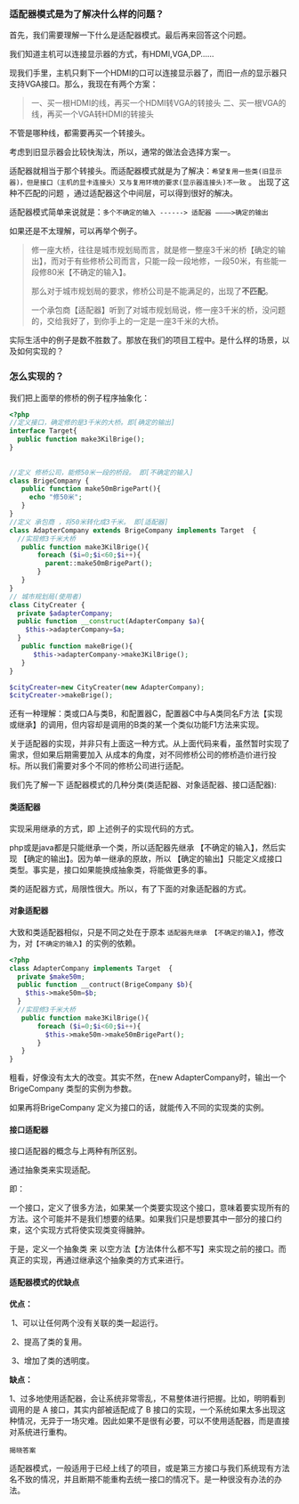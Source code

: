 ### 适配器模式是为了解决什么样的问题？

首先，我们需要理解一下什么是适配器模式。最后再来回答这个问题。

我们知道主机可以连接显示器的方式，有HDMI,VGA,DP……

现我们手里，主机只剩下一个HDMI的口可以连接显示器了，而旧一点的显示器只支持VGA接口。那么，我现在有两个方案：

> 一、买一根HDMI的线，再买一个HDMI转VGA的转接头
> 二、买一根VGA的线，再买一个VGA转HDMI的转接头

不管是哪种线，都需要再买一个转接头。

考虑到旧显示器会比较快淘汰，所以，通常的做法会选择方案一。

适配器就相当于那个转接头。而适配器模式就是为了解决：`希望复用一些类(旧显示器)，但是接口（主机的显卡连接头）又与复用环境的要求(显示器连接头)不一致`  。  出现了这种不匹配的问题  ，通过适配器这个中间层，可以得到很好的解决。

适配器模式简单来说就是：`多个不确定的输入 ------> 适配器 ————>确定的输出`

如果还是不太理解，可以再举个例子。

> 修一座大桥，往往是城市规划局而言，就是修一整座3千米的桥【确定的输出】，而对于有些修桥公司而言，只能一段一段地修，一段50米，有些能一段修80米【不确定的输入】。
>
> 那么对于城市规划局的要求，修桥公司是不能满足的，出现了**不匹配**。
>
> 一个承包商【适配器】听到了对城市规划局说，修一座3千米的桥，没问题的，交给我好了，到你手上的一定是一座3千米的大桥。

实际生活中的例子是数不胜数了。那放在我们的项目工程中。是什么样的场景，以及如何实现的？

### 怎么实现的？

我们把上面举的修桥的例子程序抽象化：

~~~php
<?php
//定义接口，确定修的是3千米的大桥。即[确定的输出]
interface Target{
  public function make3KilBrige();
}  
  
  
//定义 修桥公司，能修50米一段的桥段。 即[不确定的输入]
class BrigeCompany {
   public function make50mBrigePart(){
     echo "修50米";
   }
}
//定义 承包商 ，将50米转化成3千米。 即[适配器]  
class AdapterCompany extends BrigeCompany implements Target  {
  //实现修3千米大桥
   public function make3KilBrige(){
       foreach ($i=0;$i<60;$i++){
         parent::make50mBrigePart();
       }
   }
}
// 城市规划局(使用者)
class CityCreater {
  private $adapterCompany;
  public function __construct(AdapterCompany $a){
    $this->adapterCompany=$a;
  }
   public function makeBrige(){
      $this->adapterCompany->make3KilBrige();
   }
}

$cityCreater=new CityCreater(new AdapterCompany);
$cityCreater->makeBrige();

~~~



还有一种理解：类或口A与类B，和配置器C，配置器C中与A类同名F方法【实现或继承】的调用，但内容却是调用的B类的某一个类似功能F1方法来实现。



关于适配器的实现，并非只有上面这一种方式。从上面代码来看，虽然暂时实现了需求，但如果后期需要加入 从成本的角度，对不同修桥公司的修桥造价进行投标。所以我们需要对多个不同的修桥公司进行适配。

我们先了解一下 适配器模式的几种分类(类适配器、对象适配器、接口适配器):

#### 类适配器

 实现采用继承的方式，即 上述例子的实现代码的方式。

php或是java都是只能继承一个类，所以适配器先继承 【不确定的输入】，然后实现 【确定的输出】。因为单一继承的原故，所以 【确定的输出】只能定义成接口类型。事实是，接口如果能换成抽象类，将能做更多的事。

类的适配器方式，局限性很大。所以，有了下面的对象适配器的方式。



#### 对象适配器

大致和类适配器相似，只是不同之处在于原本 `适配器先继承 【不确定的输入】`，修改为，对`【不确定的输入】`的实例的依赖。

```php
<?php 
class AdapterCompany implements Target  {
  private $make50m;
  public function __contruct(BrigeCompany $b){
    $this->make50m=$b;
  }
  //实现修3千米大桥
   public function make3KilBrige(){
       foreach ($i=0;$i<60;$i++){
         $this->make50m->make50mBrigePart();
       }
   }
}
```

粗看，好像没有太大的改变。其实不然，在new AdapterCompany时，输出一个BrigeCompany 类型的实例为参数。

如果再将BrigeCompany 定义为接口的话，就能传入不同的实现类的实例。

#### 接口适配器

接口适配器的概念与上两种有所区别。

通过抽象类来实现适配。

即：

一个接口，定义了很多方法，如果某一个类要实现这个接口，意味着要实现所有的方法。这个可能并不是我们想要的结果。如果我们只是想要其中一部分的接口约束，这个实现方式将使实现类变得臃肿。

于是，定义一个抽象类 来 以空方法【方法体什么都不写】来实现之前的接口。而真正的实现，再通过继承这个抽象类的方式来进行。



####  适配器模式的优缺点

**优点：**

​	 1、可以让任何两个没有关联的类一起运行。

​	 2、提高了类的复用。 

​	 3、增加了类的透明度。

**缺点：**

 1、过多地使用适配器，会让系统非常零乱，不易整体进行把握。比如，明明看到调用的是 A 接口，其实内部被适配成了 B 接口的实现，一个系统如果太多出现这种情况，无异于一场灾难。因此如果不是很有必要，可以不使用适配器，而是直接对系统进行重构。 

`揭晓答案`

   适配器模式，一般适用于已经上线了的项目，或是第三方接口与我们系统现有方法名不致的情况，并且断期不能重构去统一接口的情况下。是一种很没有办法的办法。

